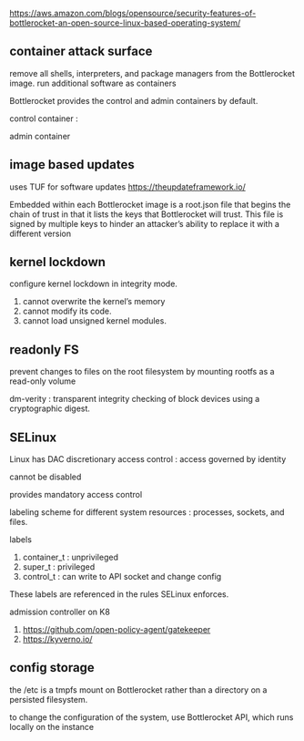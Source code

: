 
https://aws.amazon.com/blogs/opensource/security-features-of-bottlerocket-an-open-source-linux-based-operating-system/

## container attack surface

remove all shells, interpreters, and package managers from the Bottlerocket image.  run additional software as containers

Bottlerocket provides the control and admin containers by default.

control container : 

admin container  

## image based updates

uses TUF for software updates https://theupdateframework.io/

Embedded within each Bottlerocket image is a root.json file that begins the chain of trust in that it lists the keys that Bottlerocket will trust. This file is signed by multiple keys to hinder an attacker’s ability to replace it with a different version

## kernel lockdown

configure kernel lockdown in integrity mode. 
1. cannot overwrite the kernel’s memory 
2. cannot modify its code. 
3. cannot load unsigned kernel modules. 

## readonly FS

prevent changes to files on the root filesystem by mounting rootfs as a read-only volume

dm-verity : transparent integrity checking of block devices using a cryptographic digest. 

## SELinux 

Linux has DAC discretionary access control : access governed by identity

cannot be disabled

provides mandatory access control

labeling scheme for different system resources : processes, sockets, and files. 

labels
1. container_t : unprivileged
2. super_t : privileged
3. control_t : can write to API socket and change config

These labels are referenced in the rules SELinux enforces.

admission controller on K8
1. https://github.com/open-policy-agent/gatekeeper
2. https://kyverno.io/

## config storage

the /etc is a tmpfs mount on Bottlerocket rather than a directory on a persisted filesystem.

to change the configuration of the system, use Bottlerocket API, which runs locally on the instance

